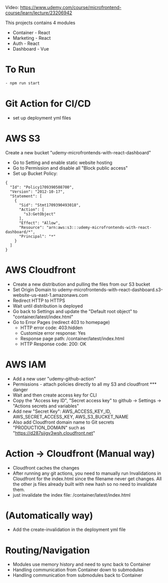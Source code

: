 Video: https://www.udemy.com/course/microfrontend-course/learn/lecture/23206942

This projects contains 4 modules
- Container - React
- Marketing - React
- Auth - React
- Dashboard - Vue

# To Run
```bash
- npm run start
```


# Git Action for CI/CD
- set up deployment yml files


# AWS S3 
Create a new bucket "udemy-microfrontends-with-react-dashboard"
- Go to Setting and enable static website hosting
- Go to Permission and disable all "Block public access"
- Set up Bucket Policy:
```
{
  "Id": "Policy1709390508700",
  "Version": "2012-10-17",
  "Statement": [
    {
      "Sid": "Stmt1709390493018",
      "Action": [
        "s3:GetObject"
      ],
      "Effect": "Allow",
      "Resource": "arn:aws:s3:::udemy-microfrontends-with-react-dashboard/*",
      "Principal": "*"
    }
  ]
}
```


# AWS Cloudfront
- Create a new distribution and pulling the files from our S3 bucket
- Set Origin Domain to udemy-microfrontends-with-react-dashboard.s3-website-us-east-1.amazonaws.com
- Redirect HTTP to HTTPS
- Wait until distribution is deployed
- Go back to Settings and update the "Default root object" to "container/latest/index.html"
- Go to Error Pages (redirect 403 to homepage)
  - HTTP error code: 403:hidden
  - Customize error response: Yes
  - Response page path: /container/latest/index.html
  - HTTP Response code: 200: OK


# AWS IAM
- Add a new user "udemy-github-action"
- Permissions - attach policies directly to all my S3 and cloudfront *** danger
- Wait and then create access key for CLI
- Copy the "Access key ID", "Secret access key" to github -> Settings -> "Actions secrets and variables"
- Add new "Secret Key": AWS_ACCESS_KEY_ID, AWS_SECRET_ACCESS_KEY, AWS_S3_BUCKET_NAME
- Also add Cloudfront domain name to Git secrets "PRODUCTION_DOMAIN" such as "https://d287sijgv3wsh.cloudfront.net"


# Action -> Cloudfront (Manual way)
- Cloudfront caches the changes
- After running any git actions, you need to manually run Invalidations in Cloudfront for the index.html since the filename never get changes. All the other js files already built with new hash so no need to invalidate them.
- just invalidate the index file: /container/latest/index.html
# (Automatically way)
- Add the create-invalidation in the deployment yml file


# Routing/Navigation
- Modules use memory history and need to sync back to Container
- Handling communication from Container down to submodules
- Handling communication from submodules back to Container
